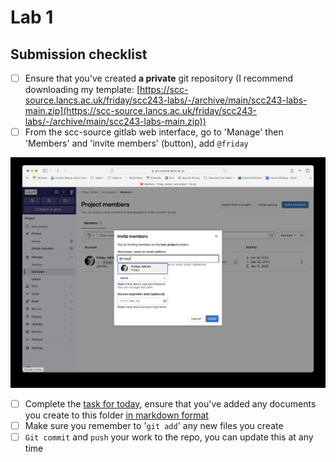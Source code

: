 # Lab 1

## Submission checklist

- [ ] Ensure that you've created **a private** git repository (I recommend downloading my template: [https://scc-source.lancs.ac.uk/friday/scc243-labs/-/archive/main/scc243-labs-main.zip](https://scc-source.lancs.ac.uk/friday/scc243-labs/-/archive/main/scc243-labs-main.zip))
- [ ] From the scc-source gitlab web interface, go to 'Manage' then 'Members' and 'invite members' (button), add `@friday`

![Adding a collaborator](figs/adding-collaborator.jpg)

- [ ] Complete the [task for today](week1-task.md), ensure that you've added any documents you create to this folder [in markdown format](https://www.markdownguide.org/getting-started/)
- [ ] Make sure you remember to '`git add`' any new files you create
- [ ] `Git commit` and `push` your work to the repo, you can update this at any time
